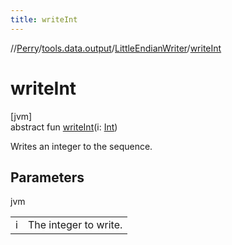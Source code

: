 ```yaml
---
title: writeInt
---
```

//[Perry](../../../index.html)/[tools.data.output](../index.html)/[LittleEndianWriter](index.html)/[writeInt](write-int.html)



# writeInt



[jvm]\
abstract fun [writeInt](write-int.html)(i: [Int](https://kotlinlang.org/api/latest/jvm/stdlib/kotlin/-int/index.html))



Writes an integer to the sequence.



## Parameters


jvm

| | |
|---|---|
| i | The integer to write. |




